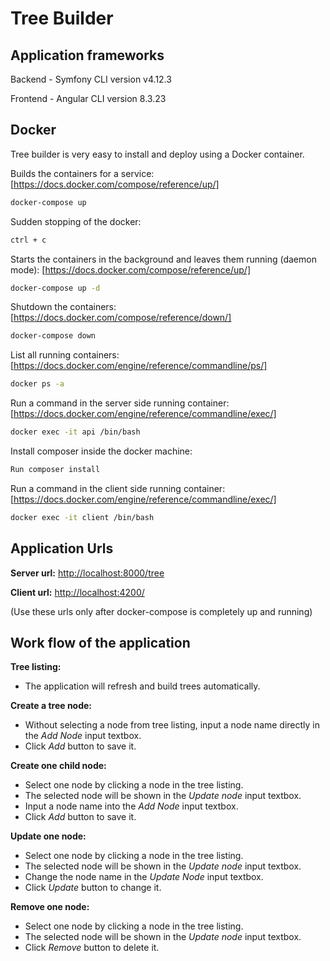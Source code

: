 # Tree Builder

## Application frameworks

Backend - Symfony CLI version v4.12.3

Frontend - Angular CLI version 8.3.23


## Docker
Tree builder is very easy to install and deploy using a Docker container.

Builds the containers for a service: [https://docs.docker.com/compose/reference/up/]

```sh
docker-compose up
```

Sudden stopping of the docker:

```sh
ctrl + c
```

Starts the containers in the background and leaves them running (daemon mode): [https://docs.docker.com/compose/reference/up/]

```sh
docker-compose up -d
```

Shutdown the containers: [https://docs.docker.com/compose/reference/down/]

```sh
docker-compose down
```

List all running containers: [https://docs.docker.com/engine/reference/commandline/ps/]

```sh
docker ps -a
```

Run a command in the server side running container: [https://docs.docker.com/engine/reference/commandline/exec/]

```sh
docker exec -it api /bin/bash
```

Install composer inside the docker machine:

```sh
Run composer install
```

Run a command in the client side running container: [https://docs.docker.com/engine/reference/commandline/exec/]

```sh
docker exec -it client /bin/bash
```


## Application Urls

**Server url:** [http://localhost:8000/tree](http://localhost:8000/tree)

**Client url:** [http://localhost:4200/](http://localhost:4200/)

(Use these urls only after docker-compose is completely up and running)


## Work flow of the application

**Tree listing:**
* The application will refresh and build trees automatically.

**Create a tree node:**
* Without selecting a node from tree listing, input a node name directly in the *Add Node* input textbox.
* Click *Add* button to save it.

**Create one child node:**
* Select one node by clicking a node in the tree listing. 
* The selected node will be shown in the *Update node* input textbox.
* Input a node name into the *Add Node* input textbox.
* Click *Add* button to save it. 

**Update one node:**
* Select one node by clicking a node in the tree listing. 
* The selected node will be shown in the *Update node* input textbox.
* Change the node name in the *Update Node* input textbox.
* Click *Update* button to change it.

**Remove one node:**
* Select one node by clicking a node in the tree listing. 
* The selected node will be shown in the *Update node* input textbox.
* Click *Remove* button to delete it.